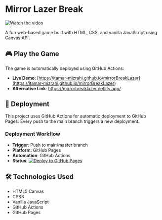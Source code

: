 # Mirror Lazer Break
[![Watch the video](https://github.com/user-attachments/assets/41ca55ed-997f-4d0a-aa5a-26745321b1bc)
](https://drive.google.com/file/d/1nlLZMWbZE8IruYitjPntQ1Ye-6iDV8Qe/view?usp=sharing)



A fun web-based game built with HTML, CSS, and vanilla JavaScript using Canvas API.

## 🎮 Play the Game

The game is automatically deployed using GitHub Actions:
- **Live Demo**: [https://itamar-mizrahi.github.io/mirrorBreakLazer](https://itamar-mizrahi.github.io/mirrorBreakLazer)
- **Alternative Link**: https://mirrorbreaklazer.netlify.app/

## 🚀 Deployment

This project uses GitHub Actions for automatic deployment to GitHub Pages. Every push to the main branch triggers a new deployment.

### Deployment Workflow
- **Trigger**: Push to main/master branch
- **Platform**: GitHub Pages
- **Automation**: GitHub Actions
- **Status**: [![Deploy to GitHub Pages](https://github.com/itamar-mizrahi/mirrorBreakLazer/actions/workflows/deploy.yml/badge.svg)](https://github.com/itamar-mizrahi/mirrorBreakLazer/actions/workflows/deploy.yml)

## 🛠️ Technologies Used

- HTML5 Canvas
- CSS3
- Vanilla JavaScript
- GitHub Actions
- GitHub Pages
